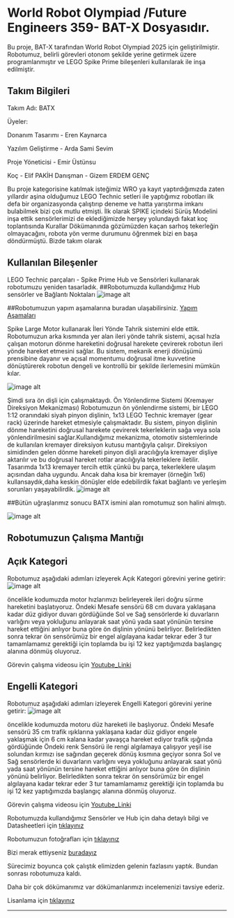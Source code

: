 # World Robot Olympiad /Future Engineers 359- BAT-X Dosyasıdır.
Bu proje, BAT-X tarafından World Robot Olympiad 2025 için geliştirilmiştir. Robotumuz, belirli görevleri otonom şekilde yerine getirmek üzere programlanmıştır ve LEGO Spike Prime bileşenleri kullanılarak ile inşa edilmiştir.
## Takım Bilgileri

Takım Adı: BATX

Üyeler:

Donanım Tasarımı - Eren Kaynarca

Yazılım Geliştirme - Arda Sami Sevim

Proje Yöneticisi - Emir Üstünsu

Koç - Elif PAKİH
Danışman - Gizem ERDEM GENÇ


Bu proje kategorisine katılmak isteğimiz WRO ya kayıt yaptırdığımızda zaten yıllardır aşina olduğumuz LEGO Technic setleri ile yaptığımız robotları ilk defa bir organizasyonda çalıştırıp deneme ve hatta yarıştırma imkanı bulabilmek bizi çok mutlu etmişti. 
İlk olarak SPIKE içindeki Sürüş Modelini inşa ettik sensörlerimizi de eklediğimizde herşey yolundaydı fakat koç toplantısında Kurallar Dökümanında gözümüzden kaçan sarhoş tekerleğin olmayacağını, robota yön verme durumunu öğrenmek bizi en başa döndürmüştü. 
Bizde takım olarak 
## Kullanılan Bileşenler
LEGO Technic parçaları - Spike Prime Hub ve Sensörleri kullanarak robotumuzu yeniden tasarladık. 
          ##Robotumuzda kullandığımız Hub sensörler ve Bağlantı Noktaları
![image alt](https://github.com/BAT-X359/BATX-359/blob/df465b316d2dc62f2fc8dfc1b1bba2d2353a6c41/Materyal/Kulland%C4%B1%C4%9F%C4%B1m%C4%B1z%20Ekipman%20ve%20Ba%C4%9Flant%C4%B1%20Noktalar%C4%B1.png)


##Robotumuzun yapım aşamalarına buradan ulaşabilirsiniz.
[Yapım Aşamaları](https://github.com/BAT-X359/BATX-359/tree/df465b316d2dc62f2fc8dfc1b1bba2d2353a6c41/Instruction)


Spike Large Motor kullanarak İleri Yönde Tahrik sistemini elde ettik.
Robotumuzun arka kısmında yer alan ileri yönde tahrik sistemi, açısal hızla çalışan motorun dönme hareketini doğrusal harekete çevirerek robotun ileri yönde hareket etmesini sağlar. Bu sistem, mekanik enerji dönüşümü prensibine dayanır ve açısal momentumu doğrusal itme kuvvetine dönüştürerek robotun dengeli ve kontrollü bir şekilde ilerlemesini mümkün kılar.

![image alt](https://github.com/BAT-X359/BATX-359/blob/df465b316d2dc62f2fc8dfc1b1bba2d2353a6c41/%C4%B0leri%20ve%20D%C3%B6n%C3%BC%C5%9F%20Mekanizmalar%C4%B1/%C4%B0leri%20Y%C3%B6nde%20Tahrik%20Sistemi.png)

Şimdi sıra ön dişli için çalışmaktaydı. 
Ön Yönlendirme Sistemi (Kremayer Direksiyon Mekanizması)
Robotumuzun ön yönlendirme sistemi, bir LEGO 1:12 oranındaki siyah pinyon dişlinin, 1x13 LEGO Technic kremayer (gear rack) üzerinde hareket etmesiyle çalışmaktadır. Bu sistem, pinyon dişlinin dönme hareketini doğrusal harekete çevirerek tekerleklerin sağa veya sola yönlendirilmesini sağlar.Kullandığımız mekanizma, otomotiv sistemlerinde de kullanılan kremayer direksiyon kutusu mantığıyla çalışır. Direksiyon simidinden gelen dönme hareketi pinyon dişli aracılığıyla kremayer dişliye aktarılır ve bu doğrusal hareket rotlar aracılığıyla tekerleklere iletilir.
Tasarımda 1x13 kremayer tercih ettik çünkü bu parça, tekerleklere ulaşım açısından daha uygundu. Ancak daha kısa bir kremayer (örneğin 1x6) kullansaydık,daha keskin dönüşler elde edebilirdik fakat bağlantı ve yerleşim sorunları yaşayabilirdik.
![image alt](https://github.com/BAT-X359/BATX-359/blob/df465b316d2dc62f2fc8dfc1b1bba2d2353a6c41/%C4%B0leri%20ve%20D%C3%B6n%C3%BC%C5%9F%20Mekanizmalar%C4%B1/Di%C5%9Fli%20Sistem.png)

##Bütün uğraşlarımız sonucu BATX ismini alan romotumuz son halini almıştı.

![image alt](https://github.com/BAT-X359/BATX-359/blob/df465b316d2dc62f2fc8dfc1b1bba2d2353a6c41/Model/3D.png)

## Robotumuzun Çalışma Mantığı

## Açık Kategori
Robotumuz aşağıdaki adımları izleyerek Açık Kategori görevini yerine getirir:
![image alt](https://github.com/BAT-X359/BATX-359/blob/df465b316d2dc62f2fc8dfc1b1bba2d2353a6c41/Kod/A%C3%A7%C4%B1k%20Kategori%20Kod.png)

öncelikle kodumuzda motor hızlarımızı belirleyerek ileri doğru sürme hareketini başlatıyoruz. Öndeki Mesafe sensörü 68 cm duvara yaklaşana kadar düz gidiyor duvarı gördüğünde Sol ve Sağ sensörlerde ki duvarların varlığını veya yokluğunu anlayarak saat yönü yada saat yönünün tersine hareket ettiğini anlıyor buna göre ön dişlinin yönünü belirliyor. Belirledikten sonra tekrar ön sensörümüz bir engel algılayana kadar tekrar eder 3 tur tamamlamamız gerektiği için toplamda bu işi 12 kez yaptığımızda başlangıç alanına dönmüş oluyoruz.

Görevin çalışma videosu için [Youtube_Linki](https://www.youtube.com/watch?v=dvVkZ4v6Xsw)

## Engelli Kategori
Robotumuz aşağıdaki adımları izleyerek Engelli Kategori görevini yerine getirir:
![image alt](https://github.com/BAT-X359/BATX-359/blob/df465b316d2dc62f2fc8dfc1b1bba2d2353a6c41/Kod/Engelli%20Kategori%20Kod.png)

öncelikle kodumuzda motoru düz hareketi ile başlıyoruz. Öndeki Mesafe sensörü 35 cm trafik ışıklarına yaklaşana kadar düz gidiyor engele yaklaşmak için 6 cm kalana kadar yavaşça hareket ediyor trafik ışığında gördüğünde Öndeki renk Sensörü ile rengi algılamaya çalışıyor yeşil ise solundan kırmızı ise sağından geçerek dönüş kısmına geçiyor sonra  Sol ve Sağ sensörlerde ki duvarların varlığını veya yokluğunu anlayarak saat yönü yada saat yönünün tersine hareket ettiğini anlıyor buna göre ön dişlinin yönünü belirliyor. Belirledikten sonra tekrar ön sensörümüz bir engel algılayana kadar tekrar eder 3 tur tamamlamamız gerektiği için toplamda bu işi 12 kez yaptığımızda başlangıç alanına dönmüş oluyoruz.

Görevin çalışma videosu için [Youtube_Linki](https://www.youtube.com/watch?v=7Meatvm6HvQ)

Robotumuzda kullandığımız Sensörler ve Hub için daha detaylı bilgi ve Datasheetleri için [tıklayınız](https://github.com/BAT-X359/BATX-359/tree/df465b316d2dc62f2fc8dfc1b1bba2d2353a6c41/Sens%C3%B6rler-Hub)

Robotumuzun fotoğrafları için [tıklayınız](https://github.com/BAT-X359/BATX-359/tree/df465b316d2dc62f2fc8dfc1b1bba2d2353a6c41/Foto%C4%9Fraflar/Robotlar)

Bizi merak ettiyseniz [buradayız](https://github.com/BAT-X359/BATX-359/tree/df465b316d2dc62f2fc8dfc1b1bba2d2353a6c41/Foto%C4%9Fraflar/Tak%C4%B1m)

Sürecimiz boyunca çok çalıştık elimizden gelenin fazlasını yaptık. Bundan sonrası robotumuza kaldı.

Daha bir çok dökümanımız var dökümanlarımızı incelemenizi tavsiye ederiz. 

Lisanlama için [tıklayınız](https://github.com/BAT-X359/BATX-359/blob/3318b516cba60ef21bcc6f92c78479b534e6fc7a/LICENSE)

 

---
